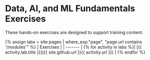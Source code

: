 # Data, AI, and ML Fundamentals Exercises

These hands-on exercises are designed to support training content.

{% assign labs = site.pages | where_exp:"page", "page.url contains '/modules'" %}
| Exercises |
| ------- | 
{% for activity in labs  %}| [{{ activity.lab.title }}]({{ site.github.url }}{{ activity.url }}) |
{% endfor %}
